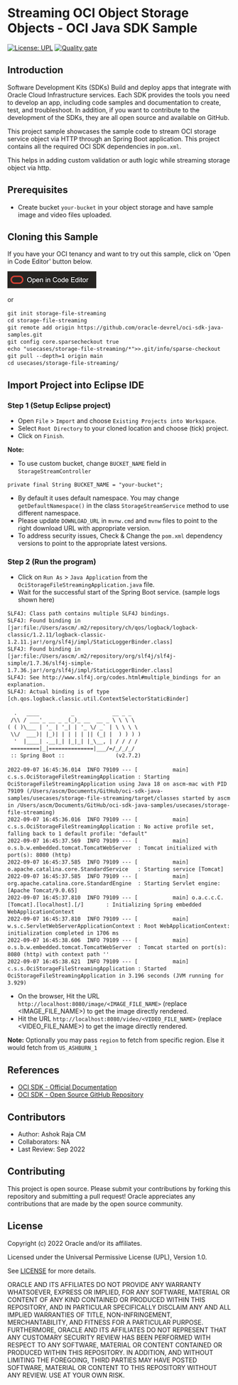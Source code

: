 # Streaming OCI Object Storage Objects - OCI Java SDK Sample

[![License: UPL](https://img.shields.io/badge/license-UPL-green)](https://img.shields.io/badge/license-UPL-green) [![Quality gate](https://sonarcloud.io/api/project_badges/quality_gate?project=oracle-devrel_oci-sdk-java-samples)](https://sonarcloud.io/dashboard?id=oracle-devrel_oci-sdk-java-samples)

## Introduction
Software Development Kits (SDKs) Build and deploy apps that integrate with Oracle Cloud Infrastructure services. Each SDK provides the tools you need to develop an app, including code samples and documentation to create, test, and troubleshoot. In addition, if you want to contribute to the development of the SDKs, they are all open source and available on GitHub.

This project sample showcases the sample code to stream OCI storage service object via HTTP through an Spring Boot application. This project contains all the required OCI SDK dependencies in `pom.xml`.

This helps in adding custom validation or auth logic while streaming storage object via http. 

## Prerequisites
* Create bucket `your-bucket` in your object storage and have sample image and video files uploaded.

## Cloning this Sample
If you have your OCI tenancy and want to try out this sample, click on 'Open in Code Editor' button below.

[<img src="https://raw.githubusercontent.com/oracle-devrel/oci-code-editor-samples/main/images/open-in-code-editor.png" />](https://cloud.oracle.com/?region=home&cs_repo_url=https://github.com/oracle-devrel/oci-sdk-java-samples.git&cs_open_ce=true&cs_readme_path=usecases/storage-file-streaming/README.md)

or 

```
git init storage-file-streaming
cd storage-file-streaming
git remote add origin https://github.com/oracle-devrel/oci-sdk-java-samples.git
git config core.sparsecheckout true
echo "usecases/storage-file-streaming/*">>.git/info/sparse-checkout
git pull --depth=1 origin main
cd usecases/storage-file-streaming/
```

## Import Project into Eclipse IDE
### Step 1 (Setup Eclipse project)
* Open `File` > `Import` and choose `Existing Projects into Workspace`.
* Select `Root Directory` to your cloned location and choose (tick) project.
* Click on `Finish`. 

**Note:**
* To use custom bucket, change `BUCKET_NAME` field in `StorageStreamController`
```
private final String BUCKET_NAME = "your-bucket";
```
* By default it uses default namespace. You may change `getDefaultNamespace()` in the class `StorageStreamService` method to use different namespace.
* Please update `DOWNLOAD_URL` in `mvnw.cmd` and `mvnw` files to point to the right download URL with appropriate version.
* To address security issues, Check & Change the `pom.xml` dependency versions to point to the appropriate latest versions.

### Step 2 (Run the program)
* Click on `Run As` > `Java Application` from the `OciStorageFileStreamingApplication.java` file.
* Wait for the successful start of the Spring Boot service. (sample logs shown here)
```
SLF4J: Class path contains multiple SLF4J bindings.
SLF4J: Found binding in [jar:file:/Users/ascm/.m2/repository/ch/qos/logback/logback-classic/1.2.11/logback-classic-1.2.11.jar!/org/slf4j/impl/StaticLoggerBinder.class]
SLF4J: Found binding in [jar:file:/Users/ascm/.m2/repository/org/slf4j/slf4j-simple/1.7.36/slf4j-simple-1.7.36.jar!/org/slf4j/impl/StaticLoggerBinder.class]
SLF4J: See http://www.slf4j.org/codes.html#multiple_bindings for an explanation.
SLF4J: Actual binding is of type [ch.qos.logback.classic.util.ContextSelectorStaticBinder]

  .   ____          _            __ _ _
 /\\ / ___'_ __ _ _(_)_ __  __ _ \ \ \ \
( ( )\___ | '_ | '_| | '_ \/ _` | \ \ \ \
 \\/  ___)| |_)| | | | | || (_| |  ) ) ) )
  '  |____| .__|_| |_|_| |_\__, | / / / /
 =========|_|==============|___/=/_/_/_/
 :: Spring Boot ::                (v2.7.2)

2022-09-07 16:45:36.014  INFO 79109 --- [           main] c.s.s.OciStorageFileStreamingApplication : Starting OciStorageFileStreamingApplication using Java 18 on ascm-mac with PID 79109 (/Users/ascm/Documents/GitHub/oci-sdk-java-samples/usecases/storage-file-streaming/target/classes started by ascm in /Users/ascm/Documents/GitHub/oci-sdk-java-samples/usecases/storage-file-streaming)
2022-09-07 16:45:36.016  INFO 79109 --- [           main] c.s.s.OciStorageFileStreamingApplication : No active profile set, falling back to 1 default profile: "default"
2022-09-07 16:45:37.569  INFO 79109 --- [           main] o.s.b.w.embedded.tomcat.TomcatWebServer  : Tomcat initialized with port(s): 8080 (http)
2022-09-07 16:45:37.585  INFO 79109 --- [           main] o.apache.catalina.core.StandardService   : Starting service [Tomcat]
2022-09-07 16:45:37.585  INFO 79109 --- [           main] org.apache.catalina.core.StandardEngine  : Starting Servlet engine: [Apache Tomcat/9.0.65]
2022-09-07 16:45:37.810  INFO 79109 --- [           main] o.a.c.c.C.[Tomcat].[localhost].[/]       : Initializing Spring embedded WebApplicationContext
2022-09-07 16:45:37.810  INFO 79109 --- [           main] w.s.c.ServletWebServerApplicationContext : Root WebApplicationContext: initialization completed in 1706 ms
2022-09-07 16:45:38.606  INFO 79109 --- [           main] o.s.b.w.embedded.tomcat.TomcatWebServer  : Tomcat started on port(s): 8080 (http) with context path ''
2022-09-07 16:45:38.621  INFO 79109 --- [           main] c.s.s.OciStorageFileStreamingApplication : Started OciStorageFileStreamingApplication in 3.196 seconds (JVM running for 3.929)
```
* On the browser, Hit the URL `http://localhost:8080/image/<IMAGE_FILE_NAME>` (replace <IMAGE_FILE_NAME>) to get the image directly rendered.
* Hit the URL `http://localhost:8080/video/<VIDEO_FILE_NAME>` (replace <VIDEO_FILE_NAME>) to get the image directly rendered.

**Note:** Optionally you may pass `region` to fetch from specific region. Else it would fetch from `US_ASHBURN_1`

## References
* [OCI SDK - Official Documentation](https://docs.oracle.com/en-us/iaas/Content/API/Concepts/sdks.htm)
* [OCI SDK - Open Source GitHub Repository](https://github.com/oracle/oci-java-sdk)

## Contributors
* Author: Ashok Raja CM
* Collaborators: NA
* Last Review: Sep 2022

## Contributing
This project is open source.  Please submit your contributions by forking this repository and submitting a pull request!  Oracle appreciates any contributions that are made by the open source community.

## License
Copyright (c) 2022 Oracle and/or its affiliates.

Licensed under the Universal Permissive License (UPL), Version 1.0.

See [LICENSE](../../LICENSE) for more details.

ORACLE AND ITS AFFILIATES DO NOT PROVIDE ANY WARRANTY WHATSOEVER, EXPRESS OR IMPLIED, FOR ANY SOFTWARE, MATERIAL OR CONTENT OF ANY KIND CONTAINED OR PRODUCED WITHIN THIS REPOSITORY, AND IN PARTICULAR SPECIFICALLY DISCLAIM ANY AND ALL IMPLIED WARRANTIES OF TITLE, NON-INFRINGEMENT, MERCHANTABILITY, AND FITNESS FOR A PARTICULAR PURPOSE.  FURTHERMORE, ORACLE AND ITS AFFILIATES DO NOT REPRESENT THAT ANY CUSTOMARY SECURITY REVIEW HAS BEEN PERFORMED WITH RESPECT TO ANY SOFTWARE, MATERIAL OR CONTENT CONTAINED OR PRODUCED WITHIN THIS REPOSITORY. IN ADDITION, AND WITHOUT LIMITING THE FOREGOING, THIRD PARTIES MAY HAVE POSTED SOFTWARE, MATERIAL OR CONTENT TO THIS REPOSITORY WITHOUT ANY REVIEW. USE AT YOUR OWN RISK. 